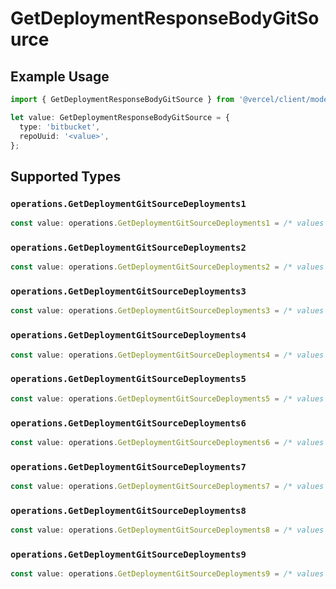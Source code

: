 # GetDeploymentResponseBodyGitSource

## Example Usage

```typescript
import { GetDeploymentResponseBodyGitSource } from '@vercel/client/models/operations';

let value: GetDeploymentResponseBodyGitSource = {
  type: 'bitbucket',
  repoUuid: '<value>',
};
```

## Supported Types

### `operations.GetDeploymentGitSourceDeployments1`

```typescript
const value: operations.GetDeploymentGitSourceDeployments1 = /* values here */
```

### `operations.GetDeploymentGitSourceDeployments2`

```typescript
const value: operations.GetDeploymentGitSourceDeployments2 = /* values here */
```

### `operations.GetDeploymentGitSourceDeployments3`

```typescript
const value: operations.GetDeploymentGitSourceDeployments3 = /* values here */
```

### `operations.GetDeploymentGitSourceDeployments4`

```typescript
const value: operations.GetDeploymentGitSourceDeployments4 = /* values here */
```

### `operations.GetDeploymentGitSourceDeployments5`

```typescript
const value: operations.GetDeploymentGitSourceDeployments5 = /* values here */
```

### `operations.GetDeploymentGitSourceDeployments6`

```typescript
const value: operations.GetDeploymentGitSourceDeployments6 = /* values here */
```

### `operations.GetDeploymentGitSourceDeployments7`

```typescript
const value: operations.GetDeploymentGitSourceDeployments7 = /* values here */
```

### `operations.GetDeploymentGitSourceDeployments8`

```typescript
const value: operations.GetDeploymentGitSourceDeployments8 = /* values here */
```

### `operations.GetDeploymentGitSourceDeployments9`

```typescript
const value: operations.GetDeploymentGitSourceDeployments9 = /* values here */
```
